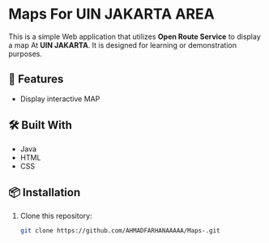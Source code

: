 # Maps For UIN JAKARTA AREA

This is a simple Web application that utilizes **Open Route Service** to display a map At  **UIN JAKARTA**. It is designed for learning or demonstration purposes.

## 📱 Features

- Display interactive MAP


## 🛠️ Built With

- Java
- HTML
- CSS

## 📦 Installation

1. Clone this repository:
   ```bash
   git clone https://github.com/AHMADFARHANAAAAA/Maps-.git
